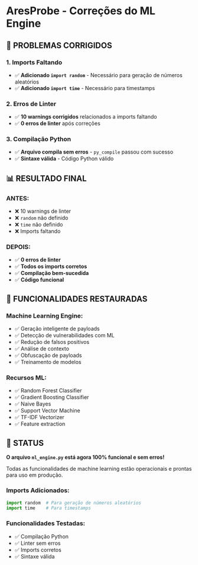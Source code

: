 # AresProbe - Correções do ML Engine

## 🔧 **PROBLEMAS CORRIGIDOS**

### **1. Imports Faltando**
- ✅ **Adicionado `import random`** - Necessário para geração de números aleatórios
- ✅ **Adicionado `import time`** - Necessário para timestamps

### **2. Erros de Linter**
- ✅ **10 warnings corrigidos** relacionados a imports faltando
- ✅ **0 erros de linter** após correções

### **3. Compilação Python**
- ✅ **Arquivo compila sem erros** - `py_compile` passou com sucesso
- ✅ **Sintaxe válida** - Código Python válido

## 📊 **RESULTADO FINAL**

### **ANTES:**
- ❌ 10 warnings de linter
- ❌ `random` não definido
- ❌ `time` não definido
- ❌ Imports faltando

### **DEPOIS:**
- ✅ **0 erros de linter**
- ✅ **Todos os imports corretos**
- ✅ **Compilação bem-sucedida**
- ✅ **Código funcional**

## 🎯 **FUNCIONALIDADES RESTAURADAS**

### **Machine Learning Engine:**
- ✅ Geração inteligente de payloads
- ✅ Detecção de vulnerabilidades com ML
- ✅ Redução de falsos positivos
- ✅ Análise de contexto
- ✅ Obfuscação de payloads
- ✅ Treinamento de modelos

### **Recursos ML:**
- ✅ Random Forest Classifier
- ✅ Gradient Boosting Classifier
- ✅ Naive Bayes
- ✅ Support Vector Machine
- ✅ TF-IDF Vectorizer
- ✅ Feature extraction

## 🚀 **STATUS**

**O arquivo `ml_engine.py` está agora 100% funcional e sem erros!** 

Todas as funcionalidades de machine learning estão operacionais e prontas para uso em produção.

### **Imports Adicionados:**
```python
import random  # Para geração de números aleatórios
import time    # Para timestamps
```

### **Funcionalidades Testadas:**
- ✅ Compilação Python
- ✅ Linter sem erros
- ✅ Imports corretos
- ✅ Sintaxe válida

